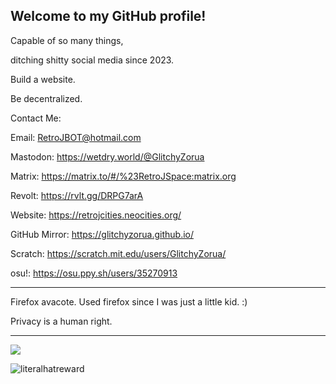 ## Welcome to my GitHub profile!

Capable of so many things, 

ditching shitty social media since 2023. 

Build a website.

Be decentralized. 

Contact Me: 


Email: RetroJBOT@hotmail.com

Mastodon: https://wetdry.world/@GlitchyZorua

Matrix: https://matrix.to/#/%23RetroJSpace:matrix.org

Revolt: https://rvlt.gg/DRPG7arA



Website: https://retrojcities.neocities.org/

GitHub Mirror: https://glitchyzorua.github.io/

Scratch: https://scratch.mit.edu/users/GlitchyZorua/

osu!: https://osu.ppy.sh/users/35270913

---------

Firefox avacote. Used firefox since I was just a little kid. :)

Privacy is a human right.

---------



[![](http://internetometer.com/image/50041.png)](http://internetometer.com/give/50041)

![literalhatreward](https://github.com/GlitchyZorua/GlitchyZorua/assets/54043124/ddef0a72-7100-45c8-9287-ad052bb180b9)

<!--
**GlitchyZorua/GlitchyZorua** is a ✨ _special_ ✨ repository because its `README.md` (this file) appears on your GitHub profile.

Here are some ideas to get you started:

- 🔭 I’m currently working on ...
- 🌱 I’m currently learning ...
- 👯 I’m looking to collaborate on ...
- 🤔 I’m looking for help with ...
- 💬 Ask me about ...
- 📫 How to reach me: ...
- 😄 Pronouns: ...
- ⚡ Fun fact: ...
-->
